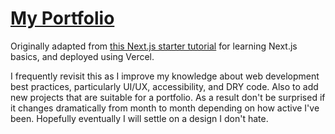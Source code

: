 # [My Portfolio](https://emmamoore.vercel.app/)

Originally adapted from [this Next.js starter tutorial](https://nextjs.org/learn/basics/create-nextjs-app) for learning Next.js basics, and deployed using Vercel. 

I frequently revisit this as I improve my knowledge about web development best practices, particularly UI/UX, accessibility, and DRY code. Also to add new projects that are suitable for a portfolio. As a result don't be surprised if it changes dramatically from month to month depending on how active I've been. Hopefully eventually I will settle on a design I don't hate.
